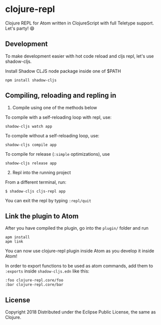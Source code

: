 # clojure-repl

Clojure REPL for Atom written in ClojureScript with full Teletype support. Let's party! 😄


## Development

To make development easier with hot code reload and cljs repl, let's use shadow-cljs.

Install Shadow CLJS node package inside one of $PATH

```
npm install shadow-cljs
```


## Compiling, reloading and repling in

1. Compile using one of the methods below

To compile with a self-reloading loop with repl, use:

```
shadow-cljs watch app
```

To compile without a self-reloading loop, use:

```
shadow-cljs compile app
```

To compile for release (`:simple` optimizations), use
```
shadow-cljs release app
```

2. Repl into the running project

From a different terminal, run:

```
$ shadow-cljs cljs-repl app
```

You can exit the repl by typing `:repl/quit`


## Link the plugin to Atom

After you have compiled the plugin, go into the `plugin/` folder and run

```
apm install
apm link
```

You can now use clojure-repl plugin inside Atom as you develop it inside Atom!


In order to export functions to be used as atom commands, add them to `:exports` inside `shadow-cljs.edn` like this:

```
:foo clojure-repl.core/foo
:bar clojure-repl.core/bar
```


## License
Copyright 2018
Distributed under the Eclipse Public License, the same as Clojure.
